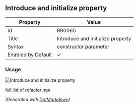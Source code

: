 ## Introduce and initialize property

| Property           | Value                             |
| ------------------ | --------------------------------- |
| Id                 | RR0065                            |
| Title              | Introduce and initialize property |
| Syntax             | constructor parameter             |
| Enabled by Default | &#x2713;                          |

### Usage

![Introduce and initialize property](../../images/refactorings/IntroduceAndInitializeProperty.png)

[full list of refactorings](Refactorings.md)

*\(Generated with [DotMarkdown](http://github.com/JosefPihrt/DotMarkdown)\)*